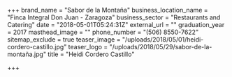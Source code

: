 +++
brand_name = "Sabor de la Montaña"
business_location_name = "Finca Integral Don Juan - Zaragoza"
business_sector = "Restaurants and Catering"
date = "2018-05-01T05:24:31Z"
external_url = ""
graduation_year = 2017
masthead_image = ""
phone_number = "(506) 8550-7622"
sitemap_exclude = true
teaser_image = "/uploads/2018/05/01/heidi-cordero-castillo.jpg"
teaser_logo = "/uploads/2018/05/29/sabor-de-la-montaña.jpg"
title = "Heidi Cordero Castillo"

+++
